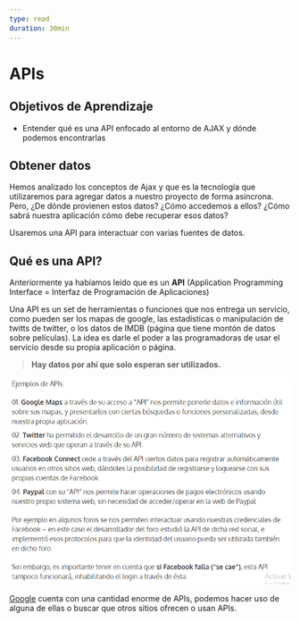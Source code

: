 ```yaml
---
type: read
duration: 30min
---
```


# APIs

## Objetivos de Aprendizaje

- Entender qué es una API enfocado al entorno de AJAX y dónde podemos
  encontrarlas

## Obtener datos

Hemos analizado los conceptos de Ajax y que es la tecnología que utilizaremos
para agregar datos a nuestro proyecto de forma asíncrona. Pero, ¿De dónde
provienen estos datos? ¿Cómo accedemos a ellos? ¿Cómo sabrá nuestra aplicación
cómo debe recuperar esos datos?

Usaremos una API para interactuar con varias fuentes de datos.

## Qué es una API?

Anteriormente ya habíamos leído que es un **API**
(Application Programming Interface = Interfaz de Programación de Aplicaciones)

Una API es un set de herramientas o funciones que nos entrega un servicio, como
pueden ser los mapas de google, las estadísticas o manipulación de twitts de
twitter, o los datos de IMDB (página que tiene montón de datos sobre películas).
La idea es darle el poder a las programadoras de usar el servicio desde su
propia aplicación o página.

> **Hay datos por ahí que solo esperan ser utilizados.**

![ejemplosAPI](https://github.com/AnaSalazar/curricula-js/blob/ivandevp-06-spa/06-spa/02-asynchronous-js-request/03-apis/ejemplos-apis.png?raw=true)

[Google](https://developers.google.com/apis-explorer/#p/) cuenta con una
cantidad enorme de APIs, podemos hacer uso de alguna de ellas o buscar que
otros sitios ofrecen o usan APIs.
